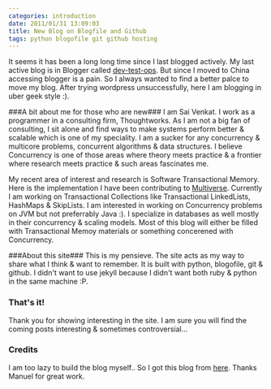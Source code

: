 ```yaml
---
categories: introduction
date: 2011/01/31 13:09:03
title: New Blog on Blogfile and Github 
tags: python blogofile git github hosting
---
```

It seems it has been a long long time since I last blogged actively. My last active blog is in Blogger called [dev-test-ops](http://developer-in-test.blogspot.com). But since I moved to China accessing blogger is a pain. So I always wanted to find a better palce to move my blog.
After trying wordpress unsuccessfully, here I am blogging in uber geek style :).

###A bit about me for those who are new###
I am Sai Venkat. I work as a programmer in a consulting firm, Thoughtworks. As I am not a big fan of consulting, I sit alone and find ways to make systems perform better & scalable which is one of my speciality. I am a sucker for any concurrency & multicore problems, concurrent algorithms & data structures. I believe Concurrency is one of those areas where theory meets practice & a frontier where research meets practice & such areas fascinates me.

My recent area of interest and research is Software Transactional Memory. Here is the implementation I have been contributing to [Multiverse](http://multiverse.codehaus.org). Currently I am working on Transactional Collections like Transactional LinkedLists, HashMaps & SkipLists. I am interested in working on Concurrency problems on JVM but not preferrably Java :). I specialize in databases as well mostly in their concurrency & scaling models. Most of this blog will either be filled with Transactional Memoy materials or something concerened with Concurrency.

###About this site###
This is my pensieve. The site acts as my way to share what I think & want to remember. It is built with python, blogofile, git & github. I didn't want to use jekyll because I didn't want both ruby & python in the same machine :P. 

### That's it! ###
Thank you for showing interesting in the site. I am sure you will find the coming posts interesting & sometimes controversial...

### Credits ###
I am too lazy to build the blog myself.. So I got this blog from [here](http://manuel-ohlendorf.de/blog/2010/12/23/hosting-a-blogofile-blog-on-github-with-github-pages/). Thanks Manuel for great work.
